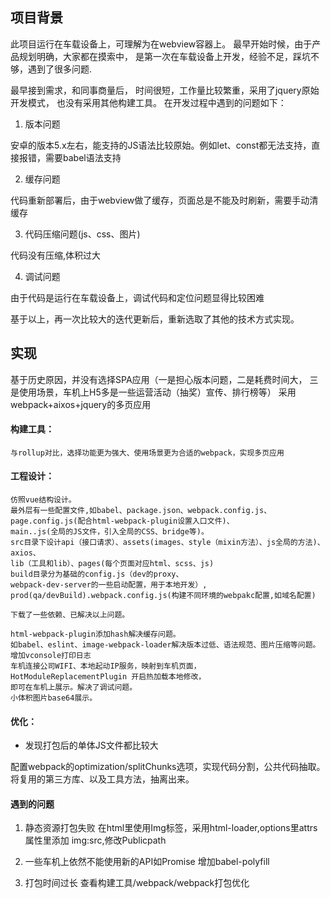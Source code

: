 ## 项目背景

  此项目运行在车载设备上，可理解为在webview容器上。
  最早开始时候，由于产品规划明确，大家都在摸索中，
  是第一次在车载设备上开发，经验不足，踩坑不够，遇到了很多问题.


  最早接到需求，和同事商量后，
  时间很短，工作量比较繁重，采用了jquery原始开发模式，
  也没有采用其他构建工具。
  在开发过程中遇到的问题如下：

  1. 版本问题

  安卓的版本5.x左右，能支持的JS语法比较原始。例如let、const都无法支持，直接报错，需要babel语法支持

  2. 缓存问题 

  代码重新部署后，由于webview做了缓存，页面总是不能及时刷新，需要手动清缓存

  3. 代码压缩问题(js、css、图片)

  代码没有压缩,体积过大

  4. 调试问题

  由于代码是运行在车载设备上，调试代码和定位问题显得比较困难

  基于以上，再一次比较大的迭代更新后，重新选取了其他的技术方式实现。

## 实现

  基于历史原因，并没有选择SPA应用（一是担心版本问题，二是耗费时间大，
  三是使用场景，车机上H5多是一些运营活动（抽奖）宣传、排行榜等）
  采用webpack+aixos+jquery的多页应用

  #### 构建工具：
    
    与rollup对比，选择功能更为强大、使用场景更为合适的webpack，实现多页应用

  #### 工程设计：

    仿照vue结构设计。
    最外层有一些配置文件,如babel、package.json、webpack.config.js、
    page.config.js(配合html-webpack-plugin设置入口文件)、
    main..js(全局的JS文件，引入全局的CSS、bridge等)。
    src目录下设计api（接口请求）、assets(images、style（mixin方法）、js全局的方法)、axios、
    lib（工具和lib）、pages(每个页面对应html、scss、js)
    build目录分为基础的config.js（dev的proxy、
    webpack-dev-server的一些启动配置，用于本地开发）,
    prod(qa/devBuild).webpack.config.js(构建不同环境的webpakc配置,如域名配置)

    下载了一些依赖、已解决以上问题。

    html-webpack-plugin添加hash解决缓存问题。
    如babel、eslint、image-webpack-loader解决版本过低、语法规范、图片压缩等问题。
    增加vconsole打印日志
    车机连接公司WIFI、本地起动IP服务，映射到车机页面，
    HotModuleReplacementPlugin 开启热加载本地修改，
    即可在车机上展示。解决了调试问题。
    小体积图片base64展示。

  
  #### 优化：

  - 发现打包后的单体JS文件都比较大

  配置webpack的optimization/splitChunks选项，实现代码分割，公共代码抽取。
  将复用的第三方库、以及工具方法，抽离出来。

  #### 遇到的问题

  1. 静态资源打包失败
  在html里使用Img标签，采用html-loader,options里attrs属性里添加
  img:src,修改Publicpath

  2. 一些车机上依然不能使用新的API如Promise
  增加babel-polyfill

  3. 打包时间过长
  查看构建工具/webpack/webpack打包优化